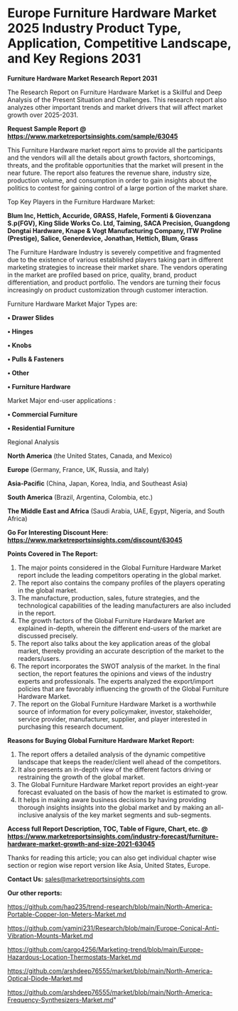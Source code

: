 # Europe Furniture Hardware Market 2025 Industry Product Type, Application, Competitive Landscape, and Key Regions 2031

<strong>Furniture Hardware Market Research Report 2031</strong>

The Research Report on Furniture Hardware Market is a Skillful and Deep Analysis of the Present Situation and Challenges. This research report also analyzes other important trends and market drivers that will affect market growth over 2025-2031.

<strong>Request Sample Report @ <a href=https://www.marketreportsinsights.com/sample/63045>https://www.marketreportsinsights.com/sample/63045</a></strong>

This Furniture Hardware market report aims to provide all the participants and the vendors will all the details about growth factors, shortcomings, threats, and the profitable opportunities that the market will present in the near future. The report also features the revenue share, industry size, production volume, and consumption in order to gain insights about the politics to contest for gaining control of a large portion of the market share.

Top Key Players in the Furniture Hardware Market:

<strong>Blum Inc, Hettich, Accuride, GRASS, Hafele, Formenti & Giovenzana S.p(FGV), King Slide Works Co. Ltd, Taiming, SACA Precision, Guangdong Dongtai Hardware, Knape & Vogt Manufacturing Company, ITW Proline (Prestige), Salice, Generdevice, Jonathan, Hettich, Blum, Grass</strong>

The Furniture Hardware Industry is severely competitive and fragmented due to the existence of various established players taking part in different marketing strategies to increase their market share. The vendors operating in the market are profiled based on price, quality, brand, product differentiation, and product portfolio. The vendors are turning their focus increasingly on product customization through customer interaction.

Furniture Hardware Market Major Types are:

<strong>• Drawer Slides

• Hinges

• Knobs

• Pulls & Fasteners

• Other

• Furniture Hardware</strong>

Market Major end-user applications :

<strong>• Commercial Furniture

• Residential Furniture</strong>

Regional Analysis

</u><strong><b>North America</b></strong> (the United States, Canada, and Mexico)

<strong><b>Europe </b></strong>(Germany, France, UK, Russia, and Italy)

<strong><b>Asia-Pacific</b></strong> (China, Japan, Korea, India, and Southeast Asia)

<strong><b>South America</b></strong> (Brazil, Argentina, Colombia, etc.)

<strong><b>The Middle East and Africa</b></strong> (Saudi Arabia, UAE, Egypt, Nigeria, and South Africa)

<strong>Go For Interesting Discount Here: <a href=https://www.marketreportsinsights.com/discount/63045>https://www.marketreportsinsights.com/discount/63045</a></strong>

<strong>Points Covered in The Report:</strong>
<ol>
  <li>The major points considered in the Global Furniture Hardware Market report include the leading competitors operating in the global market.</li>
  <li>The report also contains the company profiles of the players operating in the global market.</li>
  <li>The manufacture, production, sales, future strategies, and the technological capabilities of the leading manufacturers are also included in the report.</li>
  <li>The growth factors of the Global Furniture Hardware Market are explained in-depth, wherein the different end-users of the market are discussed precisely.</li>
  <li>The report also talks about the key application areas of the global market, thereby providing an accurate description of the market to the readers/users.</li>
  <li>The report incorporates the SWOT analysis of the market. In the final section, the report features the opinions and views of the industry experts and professionals. The experts analyzed the export/import policies that are favorably influencing the growth of the Global Furniture Hardware Market.</li>
  <li>The report on the Global Furniture Hardware Market is a worthwhile source of information for every policymaker, investor, stakeholder, service provider, manufacturer, supplier, and player interested in purchasing this research document.</li>
</ol>
<strong>Reasons for Buying Global Furniture Hardware Market Report:</strong>

<ol>
  <li>The report offers a detailed analysis of the dynamic competitive landscape that keeps the reader/client well ahead of the competitors.</li>
  <li>It also presents an in-depth view of the different factors driving or restraining the growth of the global market.</li>
  <li>The Global Furniture Hardware Market report provides an eight-year forecast evaluated on the basis of how the market is estimated to grow.</li>
  <li>It helps in making aware business decisions by having providing thorough insights insights into the global market and by making an all-inclusive analysis of the key market segments and sub-segments.</li>
</ol>
<strong>Access full Report Description, TOC, Table of Figure, Chart, etc. @ <a href=https://www.marketreportsinsights.com/industry-forecast/furniture-hardware-market-growth-and-size-2021-63045>https://www.marketreportsinsights.com/industry-forecast/furniture-hardware-market-growth-and-size-2021-63045</a></strong>


Thanks for reading this article; you can also get individual chapter wise section or region wise report version like Asia, United States, Europe.

<strong>Contact Us:</strong>
sales@marketreportsinsights.com

<strong>Our other reports:</strong>

<a href=https://github.com/haq235/trend-research/blob/main/North-America-Portable-Copper-Ion-Meters-Market.md>https://github.com/haq235/trend-research/blob/main/North-America-Portable-Copper-Ion-Meters-Market.md</a>

<a href=https://github.com/yamini231/Research/blob/main/Europe-Conical-Anti-Vibration-Mounts-Market.md>https://github.com/yamini231/Research/blob/main/Europe-Conical-Anti-Vibration-Mounts-Market.md</a>

<a href=https://github.com/cargo4256/Marketing-trend/blob/main/Europe-Hazardous-Location-Thermostats-Market.md>https://github.com/cargo4256/Marketing-trend/blob/main/Europe-Hazardous-Location-Thermostats-Market.md</a>

<a href=https://github.com/arshdeep76555/market/blob/main/North-America-Optical-Diode-Market.md>https://github.com/arshdeep76555/market/blob/main/North-America-Optical-Diode-Market.md</a>

<a href=https://github.com/arshdeep76555/market/blob/main/North-America-Frequency-Synthesizers-Market.md>https://github.com/arshdeep76555/market/blob/main/North-America-Frequency-Synthesizers-Market.md</a>"
